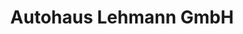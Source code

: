 ---
title: "Autohaus Lehmann GmbH"
url: /neunkirchen-seelscheid/autohaus-lehmann-gmbh/
shop: Autohaus
---